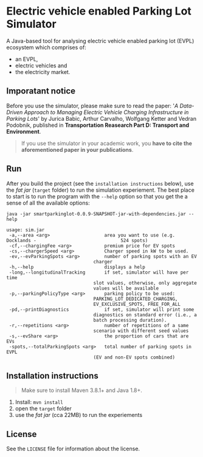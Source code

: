 # Electric vehicle enabled Parking Lot Simulator

A Java-based tool for analysing electric vehicle enabled parking lot (EVPL) ecosystem which comprises of:

 - an EVPL, 
 - electric vehicles and 
 - the electricity market.

## Imporatant notice
Before you use the simulator, please make sure to read the paper:
 '*A Data-Driven Approach to Managing Electric Vehicle Charging Infrastructure in Parking Lots*' 
 by Jurica Babic, Arthur Carvalho, Wolfgang Ketter and Vedran Podobnik, 
 published in **Transportation Reasearch Part D: Transport and Environment**.

> If you use the simulator in your academic work, you **have to cite the aforementioned paper in your publications**.

## Run

After you build the project (see the `installation instructions` below), use the *fat jar* (`target` folder) to run the simulation experiement. The best place to start is to run the program with the `--help` option so that you get the a sense of all the available options:

    java -jar smartparkinglot-0.0.9-SNAPSHOT-jar-with-dependencies.jar --help

    usage: sim.jar
     -a,--area <arg>                    area you want to use (e.g. Docklands -                               524 spots)
     -cf,--chargingFee <arg>            premium price for EV spots
     -cs,--chargerSpeed <arg>           Charger speed in kW to be used.
     -ev,--evParkingSpots <arg>         number of parking spots with an EV
                                    charger
     -h,--help                          displays a help
     -long,--longitudinalTracking       if set, simulator will have per time
                                    slot values, otherwise, only aggregate
                                    values will be available
     -p,--parkingPolicyType <arg>       parking policy to be used:
                                    PARKING_LOT_DEDICATED_CHARGING,
                                    EV_EXCLUSIVE_SPOTS, FREE_FOR_ALL
     -pd,--printDiagnostics             if set, simulator will print some
                                    diagnostics on standard error (i.e., a
                                    batch processing duration).
     -r,--repetitions <arg>             number of repetitions of a same
                                    scenario with different seed values
     -s,--evShare <arg>                 the proportion of cars that are EVs
     -spots,--totalParkingSpots <arg>   total number of parking spots in EVPL
                                    (EV and non-EV spots combined)

## Installation instructions
> Make sure to install Maven 3.8.1+ and Java 1.8+.

1. Install: `mvn install`
2. open the `target` folder
3. use the *fat jar* (cca 22MB) to run the experiements

## License
See the `LICENSE` file for information about the license.
